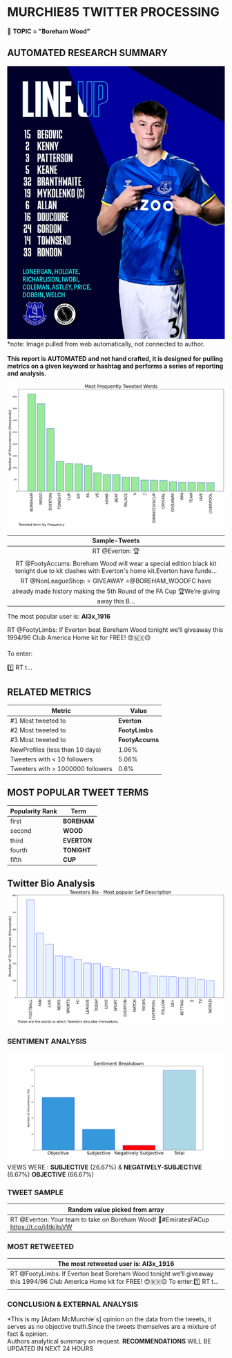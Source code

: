 # MURCHIE85 TWITTER PROCESSING 
&#x1F34E; **TOPIC = "Boreham Wood"**

## AUTOMATED RESEARCH SUMMARY

![image](assets/2022-03-03hashtagImage.png)*note: Image pulled from web automatically, not connected to author.
<br></br>
<b> This report is AUTOMATED and not hand crafted, it is designed for pulling metrics on a given keyword or hashtag and performs a series of reporting and analysis.</b>



![image](assets/2022-03-03TWEETS.png)



|                **Sample-Tweets**        |
| :-------------: |
| RT @Everton: 🏆 | We will face Crystal Palace away in the last eight of the #EmiratesFACup if we defeat Boreham Wood this evening. The qua… |
| RT @FootyAccums: Boreham Wood will wear a special edition black kit tonight due to kit clashes with Everton's home kit.Everton have funde… |
| RT @NonLeagueShop: ⭐️ GIVEAWAY ⭐️@BOREHAM_WOODFC have already made history making the 5th Round of the FA Cup 🏆We’re giving away this B… |

The most popular user is: **Al3x_1916**
<div class="alert alert-block alert-danger"> RT @FootyLimbs: If Everton beat Boreham Wood tonight we’ll giveaway this 1994/96 Club America Home kit for FREE! 😍🇲🇽🟡 

To enter:

1️⃣ RT t…</div>

## RELATED METRICS<br>
| Metric | Value |
| ------------- | ------------- |
| #1 Most tweeted to  | **Everton** |
| #2 Most tweeted to  | **FootyLimbs** |
| #3 Most tweeted to  | **FootyAccums** |
| NewProfiles (less than 10 days) | 1.06%  |
| Tweeters with < 10 followers  | 5.06%|
| Tweeters with > 1000000 followers  | 0.6%  |



## MOST POPULAR TWEET TERMS 


| Popularity Rank  | Term |
| ------------- | ------------- |
| first  | **BOREHAM**  |
| second  | **WOOD**  |
| third  | **EVERTON** |
| fourth  | **TONIGHT**  |
| fifth  | **CUP**  |


## Twitter Bio Analysis![image](assets/2022-03-03BIO.png)
### SENTIMENT ANALYSIS
![image](assets/2022-03-03sentiment.png)
VIEWS WERE : **SUBJECTIVE**  (26.67%) & **NEGATIVELY-SUBJECTIVE** (6.67%) **OBJECTIVE** (66.67%)

### TWEET SAMPLE 
| Random value picked from array |
| ------------- |
|RT @Everton: Your team to take on Boreham Wood! 🔵#EmiratesFACup https://t.co/i4tkiitsVW |

### MOST RETWEETED 

| The most retweeted user is: **Al3x_1916**  |
| ------------- |
| RT @FootyLimbs: If Everton beat Boreham Wood tonight we’ll giveaway this 1994/96 Club America Home kit for FREE! 😍🇲🇽🟡 To enter:1️⃣ RT t… |

### CONCLUSION & EXTERNAL ANALYSIS

*This is my [Adam McMurchie`s] opinion on the data from the tweets, it serves as no objective truth.Since the tweets themselves are a mixture of fact & opinion.<br>
Authors analytical summary on request.
**RECOMMENDATIONS** WILL BE UPDATED IN NEXT  24 HOURS <br>